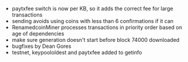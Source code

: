 * paytxfee switch is now per KB, so it adds the correct fee for large transactions
* sending avoids using coins with less than 6 confirmations if it can
* RenamedcoinMiner processes transactions in priority order based on age of dependencies
* make sure generation doesn't start before block 74000 downloaded
* bugfixes by Dean Gores
* testnet, keypoololdest and paytxfee added to getinfo
